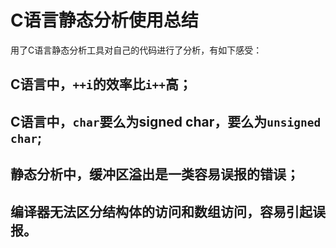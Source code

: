 # C语言静态分析使用总结

用了C语言静态分析工具对自己的代码进行了分析，有如下感受：

## C语言中，```++i```的效率比```i++```高；

## C语言中，```char```要么为signed char，要么为```unsigned char```;

## 静态分析中，缓冲区溢出是一类容易误报的错误；

## 编译器无法区分结构体的访问和数组访问，容易引起误报。
